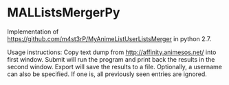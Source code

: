# MALListsMergerPy
Implementation of https://github.com/m4st3rP/MyAnimeListUserListsMerger in python 2.7.

Usage instructions:
Copy text dump from http://affinity.animesos.net/ into first window. Submit will run the program and print back the results in the second window. Export will save the results to a file. Optionally, a username can also be specified. If one is, all previously seen entries are ignored.
